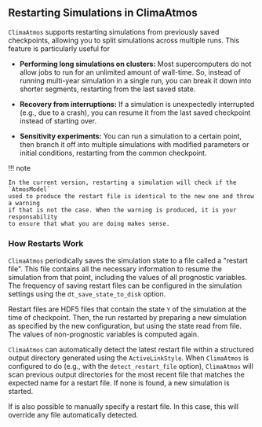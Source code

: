 ## Restarting Simulations in ClimaAtmos

`ClimaAtmos` supports restarting simulations from previously saved checkpoints,
allowing you to split simulations across multiple runs. This feature is
particularly useful for

* **Performing long simulations on clusters:** Most supercomputers do not allow
  jobs to run for an unlimited amount of wall-time. So, instead of running
  multi-year simulation in a single run, you can break it down into shorter
  segments, restarting from the last saved state.

* **Recovery from interruptions:** If a simulation is unexpectedly interrupted
  (e.g., due to a crash), you can resume it from the last saved checkpoint
  instead of starting over.

* **Sensitivity experiments:** You can run a simulation to a certain point, then
  branch it off into multiple simulations with modified parameters or initial
  conditions, restarting from the common checkpoint.

!!! note

    In the current version, restarting a simulation will check if the `AtmosModel`
    used to produce the restart file is identical to the new one and throw a warning
    if that is not the case. When the warning is produced, it is your responsability
    to ensure that what you are doing makes sense.

### How Restarts Work

`ClimaAtmos` periodically saves the simulation state to a file called a "restart
file". This file contains all the necessary information to resume the simulation
from that point, including the values of all prognostic variables. The frequency
of saving restart files can be configured in the simulation settings using the
`dt_save_state_to_disk` option.

Restart files are HDF5 files that contain the state `Y` of the simulation at the
time of checkpoint. Then, the run restarted by preparing a new simulation as
specified by the new configuration, but using the state read from file. The
values of non-prognostic variables is computed again.

`ClimaAtmos` can automatically detect the latest restart file within a
structured output directory generated using the `ActiveLinkStyle`. When
`ClimaAtmos` is configured to do (e.g., with the `detect_restart_file` option),
`ClimaAtmos` will scan previous output directories for the most recent file that
matches the expected name for a restart file. If none is found, a new simulation
is started.

If is also possible to manually specify a restart file. In this case, this will
override any file automatically detected.

